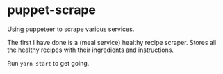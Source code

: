 # puppet-scrape
Using puppeteer to scrape various services.

The first I have done is a (meal service) healthy recipe scraper. Stores all the healthy recipes with their ingredients and instructions.

Run `yarn start` to get going.

